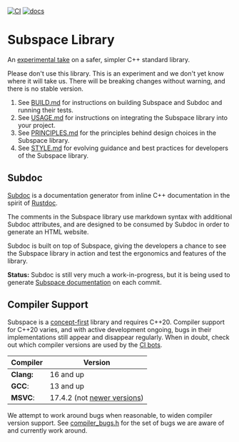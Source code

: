 [![CI](https://github.com/chromium/subspace/actions/workflows/ci.yml/badge.svg)](https://github.com/chromium/subspace/actions/workflows/ci.yml)
[![docs](https://github.com/chromium/subspace/actions/workflows/subdoc.yml/badge.svg)](https://suslib.cc)
<!---
[![hdoc](https://github.com/chromium/subspace/actions/workflows/hdoc.yml/badge.svg)](https://docs.hdoc.io/danakj/subspace/)
-->
<!---
[![clang-doc](https://github.com/chromium/subspace/actions/workflows/clang-doc.yml/badge.svg)](https://danakj.github.io/subspace-docs/sus/#Namespaces)
-->
# Subspace Library

An [experimental take](https://danakj.github.io/2022/12/31/why-subspace.html)
on a safer, simpler C++ standard library.

Please don't use this library. This is an experiment and we don't yet know where
it will take us. There will be breaking changes without warning, and there is no
stable version.

1. See [BUILD.md](BUILD.md) for instructions on building Subspace and Subdoc
and running their tests.
1. See [USAGE.md](USAGE.md) for instructions on integrating the
Subspace library into your project.
1. See [PRINCIPLES.md](PRINCIPLES.md) for the principles behind design choices in
the Subspace library.
1. See [STYLE.md](STYLE.md) for evolving guidance and best practices for
developers of the Subspace library.

## Subdoc

[Subdoc](subdoc/) is a documentation generator from inline C++ documentation
in the spirit of
[Rustdoc](https://doc.rust-lang.org/rustdoc/what-is-rustdoc.html).

The comments in the Subspace library use markdown syntax with additional Subdoc
attributes, and are designed to be consumed by Subdoc in order to generate an
HTML website.

Subdoc is built on top of Subspace, giving the developers a chance to see the
Subspace library in action and test the ergonomics and features of the library.

**Status:**
Subdoc is still very much a work-in-progress, but it is being used to generate
[Subspace documentation](https://suslib.cc)
on each commit.

## Compiler Support

Subspace is a
[concept-first](https://en.cppreference.com/w/cpp/language/constraints)
library and requires C++20.
Compiler support for C++20 varies, and with active development ongoing, bugs in
their implementations still appear and disappear regularly. When in doubt,
check out which compiler versions are used by the
[CI bots](.github/workflows/ci.yml).

| Compiler   | Version |
|------------|---------|
| **Clang:** | 16 and up |
| **GCC**:   | 13 and up |
| **MSVC**:   | 17.4.2 (not [newer versions](https://github.com/chromium/subspace/issues/267)) |

We attempt to work around bugs when reasonable, to widen compiler version
support. See [compiler_bugs.h](sus/macros/__private/compiler_bugs.h) for
the set of bugs we are aware of and currently work around.
